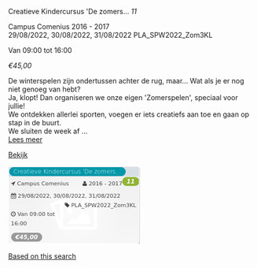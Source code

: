 Creatieve Kindercursus 'De zomers... *11*

Campus Comenius 2016 - 2017  
29/08/2022, 30/08/2022, 31/08/2022 PLA\_SPW2022\_Zom3KL  

Van 09:00 tot 16:00

*€45,00*

  

De winterspelen zijn ondertussen achter de rug, maar... Wat als je er nog niet genoeg van hebt?  
Ja, klopt! Dan organiseren we onze eigen 'Zomerspelen', speciaal voor jullie!  
We ontdekken allerlei sporten, voegen er iets creatiefs aan toe en gaan op stap in de buurt.  
We sluiten de week af ...  
[Lees meer](https://tickets.vgc.be/activity/subscribe/PLA_SPW2022_Zom3KL)

[Bekijk](https://tickets.vgc.be/activity/subscribe/PLA_SPW2022_Zom3KL)

![](72940.png)

[Based on this search](https://tickets.vgc.be/activity/index?&vrijeplaatsen=1&Age%5B%5D=3%2C5&entity=286)